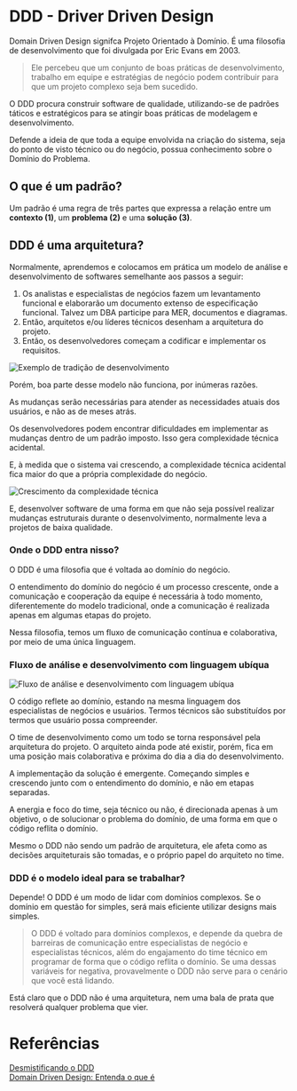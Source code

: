 # DDD - Driver Driven Design

Domain Driven Design signifca Projeto Orientado à Domínio. É uma filosofia de desenvolvimento que foi divulgada por Eric Evans em 2003.

> Ele percebeu que um conjunto de boas práticas de desenvolvimento, trabalho em equipe e estratégias de negócio podem contribuir para que um projeto complexo seja bem sucedido.

O DDD procura construir software de qualidade, utilizando-se de padrões táticos e estratégicos para se atingir boas práticas de modelagem e desenvolvimento.

Defende a ideia de que toda a equipe envolvida na criação do sistema, seja do ponto de visto técnico ou do negócio, possua conhecimento sobre o Domínio do Problema.


## O que é um padrão?

Um padrão é uma regra de três partes que expressa a relação entre um **contexto (1)**, um **problema (2)** e uma **solução (3)**.


## DDD é uma arquitetura?

Normalmente, aprendemos e colocamos em prática um modelo de análise e desenvolvimento de softwares semelhante aos passos a seguir:

1. Os analistas e especialistas de negócios fazem um levantamento funcional e elaborarão um documento extenso de especificação funcional. Talvez um DBA participe para MER, documentos e diagramas.  
2. Então, arquitetos e/ou líderes técnicos desenham a arquitetura do projeto.  
3. Então, os desenvolvedores começam a codificar e implementar os requisitos.

![Exemplo de tradição de desenvolvimento](https://www.lambda3.com.br/wp-content/uploads/2017/10/desmistificandooddd_1.png)

Porém, boa parte desse modelo não funciona, por inúmeras razões.

As mudanças serão necessárias para atender as necessidades atuais dos usuários, e não as de meses atrás.

Os desenvolvedores podem encontrar dificuldades em implementar as mudanças dentro de um padrão imposto. Isso gera complexidade técnica acidental.

E, à medida que o sistema vai crescendo, a complexidade técnica acidental fica maior do que a própria complexidade do negócio.

![Crescimento da complexidade técnica](https://www.lambda3.com.br/wp-content/uploads/2017/10/desmistificandooddd_2.png)

E, desenvolver software de uma forma em que não seja possível realizar mudanças estruturais durante o desenvolvimento, normalmente leva a projetos de baixa qualidade.


### Onde o DDD entra nisso?

O DDD é uma filosofia que é voltada ao domínio do negócio.

O entendimento do domínio do negócio é um processo crescente, onde a comunicação e cooperação da equipe é necessária à todo momento, diferentemente do modelo tradicional, onde a comunicação é realizada apenas em algumas etapas do projeto.

Nessa filosofia, temos um fluxo de comunicação contínua e colaborativa, por meio de uma única linguagem.


### Fluxo de análise e desenvolvimento com linguagem ubíqua

![Fluxo de análise e desenvolvimento com linguagem ubíqua](https://www.lambda3.com.br/wp-content/uploads/2017/10/desmistificandooddd_3.png)

O código reflete ao domínio, estando na mesma linguagem dos especialistas de negócios e usuários. Termos técnicos são substituídos por termos que usuário possa compreender.

O time de desenvolvimento como um todo se torna responsável pela arquitetura do projeto. O arquiteto ainda pode até existir, porém, fica em uma posição mais colaborativa e próxima do dia a dia do desenvolvimento.

A implementação da solução é emergente. Começando simples e crescendo junto com o entendimento do domínio, e não em etapas separadas.

A energia e foco do time, seja técnico ou não, é direcionada apenas à um objetivo, o de solucionar o problema do domínio, de uma forma em que o código reflita o domínio.

Mesmo o DDD não sendo um padrão de arquitetura, ele afeta como as decisões arquiteturais são tomadas, e o próprio papel do arquiteto no time.


### DDD é o modelo ideal para se trabalhar?

Depende! O DDD é um modo de lidar com domínios complexos. Se o domínio em questão for simples, será mais eficiente utilizar designs mais simples.

> O DDD é voltado para domínios complexos, e depende da quebra de barreiras de comunicação entre especialistas de negócio e especialistas técnicos, além do engajamento do time técnico em programar de forma que o código reflita o domínio. Se uma dessas variáveis for negativa, provavelmente o DDD não serve para o cenário que você está lidando.

Está claro que o DDD não é uma arquitetura, nem uma bala de prata que resolverá qualquer problema que vier.


# Referências

[Desmistificando o DDD](https://www.lambda3.com.br/2017/10/desmistificando-o-ddd/)  
[Domain Driven Design: Entenda o que é](https://programadoresbrasil.com.br/2020/04/domain-driven-design-o-que-e/)
